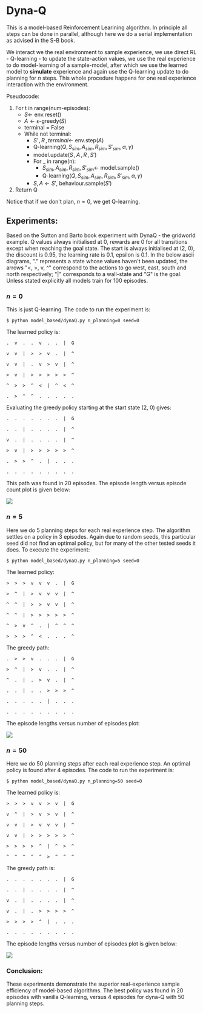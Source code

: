 # Dyna-Q

This is a model-based Reinforcement Learining algorithm. In principle all steps can be done in parallel, although here we do a serial implementation as advised in the S-B book.

We interact we the real environment to sample experience, we use direct RL - Q-learning - to update the state-action values, we use the real experience to do model-learning of a sample-model, after which we use the learned model to **simulate** experience and again use the Q-learning update to do planning for $n$ steps. This whole procedure happens for one real experience interaction with the environment.


Pseudocode:

1. For t in range(num-episodes):
    * $S\leftarrow$ env.reset()
    * $A\leftarrow \epsilon$-greedy($S$)
    * terminal = False
    * While not terminal:
        * $S'\,, R\,, terminal\leftarrow$ env.step($A$)
        * Q-learning($Q, S_{sim}, A_{sim}, R_{sim}, S'_{sim}, \alpha, \gamma$)
        * model.update($S\,, A\,, R\,, S'$)
        * For _ in range(n):
            * $S_{sim}, A_{sim}, R_{sim}, S'_{sim}\leftarrow$ model.sample()
            * Q-learning($Q, S_{sim}, A_{sim}, R_{sim}, S'_{sim}, \alpha, \gamma$)
        * $S, A\leftarrow S'$, behaviour.sample($S'$)
2. Return Q

Notice that if we don't plan, $n=0$, we get Q-learning.

## Experiments:
Based on the Sutton and Barto book experiment with DynaQ - the gridworld example. Q values always initialised at 0, rewards are 0 for all transitions except when reaching the goal state. The start is always initialised at (2, 0), the discount is 0.95, the learning rate is 0.1, epsilon is 0.1. In the below ascii diagrams, "." represents a state whose values haven't been updated, the arrows "<, >, v, ^" correspond to the actions to go west, east, south and north respectively; "|" corresponds to a wall-state and "G" is the goal. Unless stated explicitly all models train for 100 episodes.

### $n=0$
This is just Q-learning. The code to run the experiment is:

```
$ python model_based/dynaQ.py n_planning=0 seed=0
```

The learned policy is:

```
.  v  .  .  v  .  .  |  G  

v  v  |  >  >  v  .  |  ^  

v  v  |  .  v  >  v  |  ^  

>  v  |  >  >  >  >  >  ^  

^  >  >  ^  <  |  ^  <  ^  

.  >  ^  ^  .  .  .  .  .
```

Evaluating the greedy policy starting at the start state (2, 0) gives:

```
.  .  .  .  .  .  .  |  G  

.  .  |  .  .  .  .  |  ^  

v  .  |  .  .  .  .  |  ^  

>  v  |  >  >  >  >  >  ^  

.  >  >  ^  .  |  .  .  .  

.  .  .  .  .  .  .  .  .
```

This path was found in 20 episodes. The episode length versus episode count plot is given below:

<img src="../../assets/imgs/0_planning_step_dynaQ_ep_lens.png" />


### $n=5$
Here we do 5 planning steps for each real experience step. The algorithm settles on a policy in 3 episodes. Again due to random seeds, this particular seed did not find an optimal policy, but for many of the other tested seeds it does. To execute the experiment:

```
$ python model_based/dynaQ.py n_planning=5 seed=0
```

The learned policy:

```
>  >  >  v  v  v  .  |  G  

>  ^  |  >  v  v  v  |  ^  

^  ^  |  >  >  v  v  |  ^  

^  ^  |  >  >  >  >  >  ^  

^  >  v  ^  .  |  ^  ^  ^  

>  >  >  ^  <  .  .  .  ^
```

The greedy path:

```
.  >  >  v  .  .  .  |  G  

>  ^  |  >  v  .  .  |  ^  

^  .  |  .  >  v  .  |  ^  

.  .  |  .  .  >  >  >  ^  

.  .  .  .  .  |  .  .  .  

.  .  .  .  .  .  .  .  .
```

The episode lengths versus number of episodes plot:

<img src="../../assets/imgs/5_planning_step_dynaQ_ep_lens.png"/>


### $n=50$
Here we do 50 planning steps after each real experience step. An optimal policy is found after 4 episodes. The code to run the experiment is:

```
$ python model_based/dynaQ.py n_planning=50 seed=0
```

The learned policy is:

```
>  >  >  v  v  >  v  |  G  

v  ^  |  >  v  >  v  |  ^  

v  v  |  >  v  v  v  |  ^  

v  v  |  >  >  >  >  >  ^  

>  >  >  >  ^  |  ^  >  ^  

^  ^  ^  ^  ^  >  ^  ^  ^
```

The greedy path is:

```
.  .  .  .  .  .  .  |  G  

.  .  |  .  .  .  .  |  ^  

v  .  |  .  .  .  .  |  ^  

v  .  |  .  >  >  >  >  ^  

>  >  >  >  ^  |  .  .  .  

.  .  .  .  .  .  .  .  .
```

The episode lengths versus number of episodes plot is given below:

<img src="../../assets/imgs/50_planning_step_dynaQ_ep_lens.png"/>

### Conclusion:
These experiments demonstrate the superior real-experience sample efficiency of model-based algorithms. The best policy was found in 20 episodes with vanilla Q-learning, versus 4 episodes for dyna-Q with 50 planning steps.